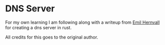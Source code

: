 # DNS Server

For my own learning I am following along with a writeup from [Emil Hernvall](https://github.com/EmilHernvall/dnsguide) for creating a dns server in rust.

All credits for this goes to the original author.